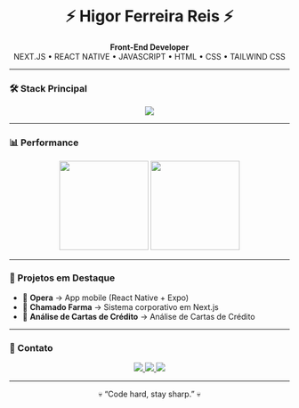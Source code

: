 <h1 align="center">⚡ Higor Ferreira Reis ⚡</h1>

<p align="center">
  <strong>Front-End Developer</strong><br/>
  NEXT.JS • REACT NATIVE • JAVASCRIPT • HTML • CSS • TAILWIND CSS
</p>

---

### 🛠 Stack Principal
<p align="center">
  <img src="https://skillicons.dev/icons?i=nextjs,react,tailwind,js,html,css,git,github,vscode" />
</p>

---

### 📊 Performance
<p align="center">
  <img height="160em" src="https://github-readme-stats.vercel.app/api?username=Higor-Ferreira-Reis&show_icons=true&theme=dark&count_private=true&hide_border=true&bg_color=0D1117&title_color=C68A37&icon_color=C68A37"/>
  <img height="160em" src="https://github-readme-stats.vercel.app/api/top-langs/?username=Higor-Ferreira-Reis&layout=compact&theme=dark&hide_border=true&bg_color=0D1117&title_color=C68A37&icon_color=C68A37"/>
</p>

---

### 🚀 Projetos em Destaque
- 🔹 **Opera** → App mobile (React Native + Expo)
- 🔹 **Chamado Farma** → Sistema corporativo em Next.js
- 🔹 **Análise de Cartas de Crédito** → Análise de Cartas de Crédito

---

### 📡 Contato
<p align="center">
  <a href="https://www.linkedin.com/in/seu-linkedin" target="_blank">
    <img src="https://img.shields.io/badge/LinkedIn-0A66C2?style=for-the-badge&logo=linkedin&logoColor=white"/>
  </a>
  <a href="mailto:seuemail@gmail.com">
    <img src="https://img.shields.io/badge/Email-8B0000?style=for-the-badge&logo=gmail&logoColor=white"/>
  </a>
  <a href="https://github.com/Higor-Ferreira-Reis">
    <img src="https://img.shields.io/badge/GitHub-111?style=for-the-badge&logo=github&logoColor=white"/>
  </a>
</p>

---

<p align="center">💀 “Code hard, stay sharp.” 💀</p>
